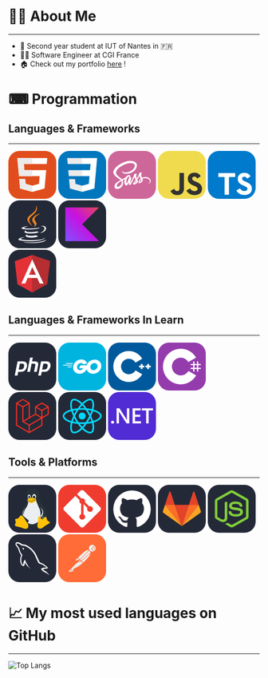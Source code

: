 # 🙋‍♂️ About Me
---
* 📔 Second year student at IUT of Nantes in 🇫🇷
* 👨‍💼 Software Engineer at CGI France
* 🏠 Check out my portfolio [here](https://thomas-ambroise.fr) !
# ⌨ Programmation
## Languages & Frameworks
---
![HTML5](./icons/HTML.svg)
![CSS3](./icons/CSS.svg)
![SASS](./icons/Sass.svg)
![JS](./icons/JavaScript.svg)
![TS](./icons/TypeScript.svg)
![JAVA](./icons/Java-Dark.svg)
![KOTLIN](./icons/Kotlin-Dark.svg)\
![ANGULAR](./icons/Angular-Dark.svg)
## Languages & Frameworks In Learn
---
![PHP](./icons/PHP-Dark.svg)
![GO](./icons/GoLang.svg)
![CPP](./icons/CPP.svg)
![CS](./icons/CS.svg)\
![LARAVEL](./icons/Laravel-Dark.svg)
![REACT](./icons/React-Dark.svg)
![DOTNET](./icons/DotNet.svg)
## Tools & Platforms
---
![LINUX](./icons/Linux-Dark.svg)
![GIT](./icons/Git.svg)
![GITHUB](./icons/Github-Dark.svg)
![GITLAB](./icons/GitLab-Dark.svg)
![NODEJS](./icons/NodeJS-Dark.svg)
![MySQL](./icons/MySQL-Dark.svg)
![POSTMAN](./icons/Postman.svg)
# 📈 My most used languages on GitHub
---
![Top Langs](https://github-readme-stats.vercel.app/api/top-langs/?username=mitotow&layout=compact&theme=tokyonight)
